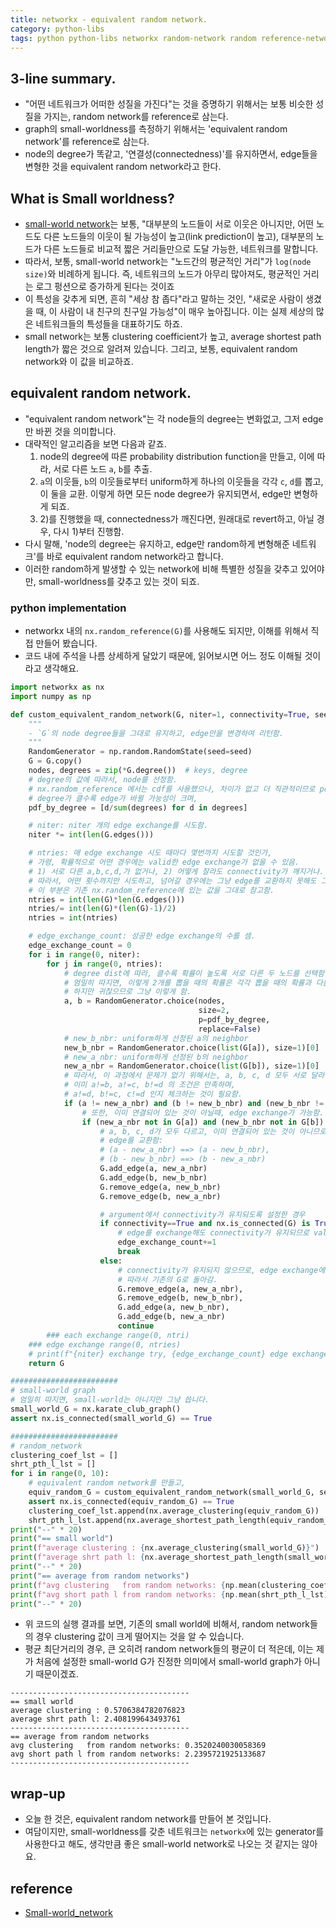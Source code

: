 ```yaml
---
title: networkx - equivalent random network. 
category: python-libs
tags: python python-libs networkx random-network random reference-network. 
---
```


## 3-line summary. 

- "어떤 네트워크가 어떠한 성질을 가진다"는 것을 증명하기 위해서는 보통 비슷한 성질을 가지는, random network를 reference로 삼는다. 
- graph의 small-worldness를 측정하기 위해서는 'equivalent random network'를 reference로 삼는다. 
- node의 degree가 똑같고, '연결성(connectedness)'를 유지하면서, edge들을 변형한 것을 equivalent random network라고 한다.

## What is Small worldness?

- [small-world network](https://en.wikipedia.org/wiki/Small-world_network)는 보통, "대부분의 노드들이 서로 이웃은 아니지만, 어떤 노드도 다른 노드들의 이웃이 될 가능성이 높고(link prediction이 높고), 대부분의 노드가 다른 노드들로 비교적 짧은 거리들만으로 도달 가능한, 네트워크를 말합니다.
- 따라서, 보통, small-world network는 "노드간의 평균적인 거리"가 `log(node size)`와 비례하게 됩니다. 즉, 네트워크의 노드가 아무리 많아져도, 평균적인 거리는 로그 펑션으로 증가하게 된다는 것이죠
- 이 특성을 갖추게 되면, 흔히 "세상 참 좁다"라고 말하는 것인, "새로운 사람이 생겼을 때, 이 사람이 내 친구의 친구일 가능성"이 매우 높아집니다. 이는 실제 세상의 많은 네트워크들의 특성들을 대표하기도 하죠.
- small network는 보통 clustering coefficient가 높고, average shortest path length가 짧은 것으로 알려져 있습니다. 그리고, 보통, equivalent random network와 이 값을 비교하죠. 

## equivalent random network. 

- "equivalent random network"는 각 node들의 degree는 변화없고, 그저 edge만 바뀐 것을 의미합니다. 
- 대략적인 알고리즘을 보면 다음과 같죠. 
    1) node의 degree에 따른 probability distribution function을 만들고, 이에 따라, 서로 다른 노드 `a`, `b`를 추출. 
    2) `a`의 이웃들, `b`의 이웃들로부터 uniform하게 하나의 이웃들을 각각 `c`, `d`를 뽑고, 이 둘을 교환. 이렇게 하면 모든 node degree가 유지되면서, edge만 변형하게 되죠.
    3) 2)를 진행했을 때, connectedness가 깨진다면, 원래대로 revert하고, 아닐 경우, 다시 1)부터 진행함. 
- 다시 말해, 'node의 degree는 유지하고, edge만 random하게 변형해준 네트워크'를 바로 equivalent random network라고 합니다. 
- 이러한 random하게 발생할 수 있는 network에 비해 특별한 성질을 갖추고 있어야만, small-worldness를 갖추고 있는 것이 되죠.

### python implementation 

- networkx 내의 `nx.random_reference(G)`를 사용해도 되지만, 이해를 위해서 직접 만들어 봤습니다. 
- 코드 내에 주석을 나름 상세하게 달았기 때문에, 읽어보시면 어느 정도 이해될 것이라고 생각해요.

```python 
import networkx as nx
import numpy as np

def custom_equivalent_random_network(G, niter=1, connectivity=True, seed=None):
    """
    - `G`의 node degree들을 그대로 유지하고, edge만을 변경하여 리턴함. 
    """
    RandomGenerator = np.random.RandomState(seed=seed)
    G = G.copy()
    nodes, degrees = zip(*G.degree())  # keys, degree
    # degree의 값에 따라서, node를 선정함.
    # nx.random_reference 에서는 cdf를 사용했으나, 차이가 없고 더 직관적이므로 pdf를 사용함.
    # degree가 클수록 edge가 바뀔 가능성이 크며,
    pdf_by_degree = [d/sum(degrees) for d in degrees]

    # niter: niter 개의 edge exchange를 시도함.
    niter *= int(len(G.edges()))

    # ntries: 매 edge exchange 시도 때마다 몇번까지 시도할 것인가,
    # 가령, 확률적으로 어떤 경우에는 valid한 edge exchange가 없을 수 있음.
    # 1) 서로 다른 a,b,c,d,가 없거나, 2) 어떻게 잘라도 connectivity가 깨지거나.
    # 따라서, 어떤 횟수까지만 시도하고, 넘어갈 경우에는 그냥 edge를 교환하지 못해도 그냥 넘어감.
    # 이 부분은 기존 nx.random_reference에 있는 값을 그대로 참고함.
    ntries = int(len(G)*len(G.edges()))
    ntries/= int(len(G)*(len(G)-1)/2)
    ntries = int(ntries)

    # edge_exchange_count: 성공한 edge exchange의 수를 셈.
    edge_exchange_count = 0
    for i in range(0, niter):
        for j in range(0, ntries):
            # degree dist에 따라, 클수록 확률이 높도록 서로 다른 두 노드를 선택함.
            # 엄밀히 따지면, 이렇게 2개를 뽑을 때의 확률은 각각 뽑을 때의 확률과 다름.
            # 하지만 귀찮으므로 그냥 이렇게 함.
            a, b = RandomGenerator.choice(nodes,
                                          size=2,
                                          p=pdf_by_degree,
                                          replace=False)
            # new_b_nbr: uniform하게 선정된 a의 neighbor
            new_b_nbr = RandomGenerator.choice(list(G[a]), size=1)[0]
            # new_a_nbr: uniform하게 선정된 b의 neighbor
            new_a_nbr = RandomGenerator.choice(list(G[b]), size=1)[0]
            # 따라서, 이 과정에서 문제가 없기 위해서는, a, b, c, d 모두 서로 달라야 함.
            # 이미 a!=b, a!=c, b!=d 의 조건은 만족하며,
            # a!=d, b!=c, c!=d 인지 체크하는 것이 필요함.
            if (a != new_a_nbr) and (b != new_b_nbr) and (new_b_nbr != new_a_nbr):
                # 또한, 이미 연결되어 있는 것이 아닐때, edge exchange가 가능함.
                if (new_a_nbr not in G[a]) and (new_b_nbr not in G[b]):
                    # a, b, c, d가 모두 다르고, 이미 연결되어 있는 것이 아니므로, edge exchange가 가능함.
                    # edge를 교환함:
                    # (a - new_a_nbr) ==> (a - new_b_nbr),
                    # (b - new_b_nbr) ==> (b - new_a_nbr)
                    G.add_edge(a, new_a_nbr)
                    G.add_edge(b, new_b_nbr)
                    G.remove_edge(a, new_b_nbr)
                    G.remove_edge(b, new_a_nbr)

                    # argument에서 connectivity가 유지되도록 설정한 경우
                    if connectivity==True and nx.is_connected(G) is True:
                        # edge를 exchange해도 connectivity가 유지되므로 valid G
                        edge_exchange_count+=1
                        break
                    else:
                        # connectivity가 유지되지 않으므로, edge exchange에 실패함.
                        # 따라서 기존의 G로 돌아감.
                        G.remove_edge(a, new_a_nbr),
                        G.remove_edge(b, new_b_nbr),
                        G.add_edge(a, new_b_nbr),
                        G.add_edge(b, new_a_nbr)
                        continue
        ### each exchange range(0, ntri)
    ### edge exchange range(0, ntries)
    # print(f"{niter} exchange try, {edge_exchange_count} edge exchange success")
    return G

########################
# small-world graph
# 엄밀히 따지면, small-world는 아니지만 그냥 씁니다.
small_world_G = nx.karate_club_graph()
assert nx.is_connected(small_world_G) == True

########################
# random_network 
clustering_coef_lst = []
shrt_pth_l_lst = []
for i in range(0, 10):
    # equivalent random network를 만들고,
    equiv_random_G = custom_equivalent_random_network(small_world_G, seed=i)
    assert nx.is_connected(equiv_random_G) == True
    clustering_coef_lst.append(nx.average_clustering(equiv_random_G))
    shrt_pth_l_lst.append(nx.average_shortest_path_length(equiv_random_G))
print("--" * 20)
print("== small world")
print(f"average clustering : {nx.average_clustering(small_world_G)}")
print(f"average shrt path l: {nx.average_shortest_path_length(small_world_G)}")
print("--" * 20)
print("== average from random networks")
print(f"avg clustering   from random networks: {np.mean(clustering_coef_lst)}")
print(f"avg short path l from random networks: {np.mean(shrt_pth_l_lst)}")
print("--" * 20)
```

- 위 코드의 실행 결과를 보면, 기존의 small world에 비해서, random network들의 경우 clustering 값이 크게 떨어지는 것을 알 수 있습니다. 
- 평균 최단거리의 경우, 큰 오히려 random network들의 평균이 더 적은데, 이는 제가 처음에 설정한 small-world G가 진정한 의미에서 small-world graph가 아니기 때문이겠죠.

```
----------------------------------------
== small world
average clustering : 0.5706384782076823
average shrt path l: 2.408199643493761
----------------------------------------
== average from random networks
avg clustering   from random networks: 0.3520240030058369
avg short path l from random networks: 2.2395721925133687
----------------------------------------
```


## wrap-up

- 오늘 한 것은, equivalent random network를 만들어 본 것입니다. 
- 여담이지만, small-worldness를 갖춘 네트워크는 `networkx`에 있는 generator를 사용한다고 해도, 생각만큼 좋은 small-world network로 나오는 것 같지는 않아요.

## reference

- [Small-world_network](https://en.wikipedia.org/wiki/Small-world_network)